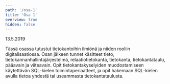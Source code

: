 ```yaml
---
path: '/osa-1'
title: 'Osa 1'
overview: true
hidden: false
---
```


<deadline>13.5.2019</deadline>


Tässä osassa tutustut tietokantoihin ilmiönä ja niiden rooliin digitalisaatiossa. Osan jälkeen tunnet käsitteet tieto, tietokannanhallintajärjestelmä, relaatiotietokanta, tietokanta, tietokantataulu, pääavain ja viiteavain. Opit tietokantakyselyiden muodostamiseen käytettävän SQL-kielen toimintaperiaatteet, ja opit hakemaan SQL-kielen avulla tietoa yhdestä tai useammasta tietokantataulusta.


<please-login></please-login>

<pages-in-this-section></pages-in-this-section>


<ab-study id="self_evaluation_k19_tikape">

<only-for-ab-group group=1>

<exercises-in-this-section ignore-quiz-tags="group-2,group-3"></exercises-in-this-section>

</only-for-ab-group>

<only-for-ab-group group=2>

<exercises-in-this-section ignore-quiz-tags="group-1,group-3"></exercises-in-this-section>

</only-for-ab-group>

<only-for-ab-group group=3>

<exercises-in-this-section ignore-quiz-tags="group-1,group-2"></exercises-in-this-section>

</only-for-ab-group>

</ab-study>
